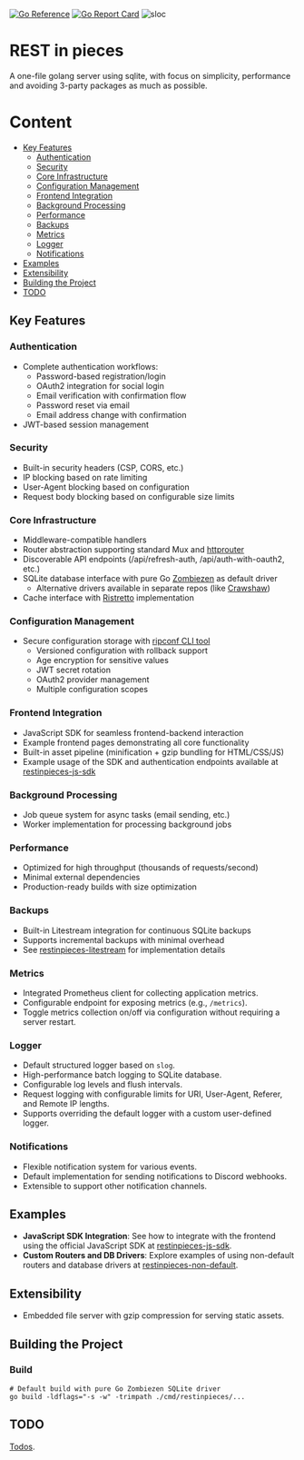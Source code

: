[![Go Reference](https://pkg.go.dev/badge/github.com/caasmo/restinpieces)](https://pkg.go.dev/badge/github.com/caasmo/restinpieces)
[![Go Report Card](https://goreportcard.com/badge/github.com/caasmo/restinpieces)](https://goreportcard.com/report/github.com/caasmo/restinpieces)
![sloc](https://sloc.xyz/github/caasmo/restinpieces)

# REST in pieces

A one-file golang server using sqlite, with focus on simplicity, performance and avoiding 3-party packages as much as possible.

# Content

- [Key Features](#key-features)
  - [Authentication](#authentication)
  - [Security](#security)
  - [Core Infrastructure](#core-infrastructure)
  - [Configuration Management](#configuration-management)
  - [Frontend Integration](#frontend-integration)
  - [Background Processing](#background-processing)
  - [Performance](#performance)
  - [Backups](#backups)
  - [Metrics](#metrics)
  - [Logger](#logger)
  - [Notifications](#notifications)
- [Examples](#examples)
- [Extensibility](#extensibility)
- [Building the Project](#building-the-project)
- [TODO](#todo)

## Key Features

### Authentication
- Complete authentication workflows:
  - Password-based registration/login
  - OAuth2 integration for social login
  - Email verification with confirmation flow
  - Password reset via email
  - Email address change with confirmation
- JWT-based session management

### Security
- Built-in security headers (CSP, CORS, etc.)
- IP blocking based on rate limiting
- User-Agent blocking based on configuration
- Request body blocking based on configurable size limits

### Core Infrastructure
- Middleware-compatible handlers
- Router abstraction supporting standard Mux and [httprouter](https://github.com/julienschmidt/httprouter)
- Discoverable API endpoints (/api/refresh-auth, /api/auth-with-oauth2, etc.)
- SQLite database interface with pure Go [Zombiezen](https://github.com/zombiezen/go-sqlite) as default driver
  - Alternative drivers available in separate repos (like [Crawshaw](https://github.com/caasmo/restinpieces-sqlite-crawshaw))
- Cache interface with [Ristretto](https://github.com/dgraph-io/ristretto) implementation

### Configuration Management
- Secure configuration storage with [ripconf CLI tool](cmd/ripconf/README.md)
  - Versioned configuration with rollback support
  - Age encryption for sensitive values
  - JWT secret rotation
  - OAuth2 provider management
  - Multiple configuration scopes


### Frontend Integration
- JavaScript SDK for seamless frontend-backend interaction
- Example frontend pages demonstrating all core functionality
- Built-in asset pipeline (minification + gzip bundling for HTML/CSS/JS)
- Example usage of the SDK and authentication endpoints available at [restinpieces-js-sdk](https://github.com/caasmo/restinpieces-js-sdk)

### Background Processing  
- Job queue system for async tasks (email sending, etc.)
- Worker implementation for processing background jobs

### Performance
- Optimized for high throughput (thousands of requests/second)
- Minimal external dependencies
- Production-ready builds with size optimization

### Backups
- Built-in Litestream integration for continuous SQLite backups
- Supports incremental backups with minimal overhead
- See [restinpieces-litestream](https://github.com/caasmo/restinpieces-litestream) for implementation details

### Metrics
- Integrated Prometheus client for collecting application metrics.
- Configurable endpoint for exposing metrics (e.g., `/metrics`).
- Toggle metrics collection on/off via configuration without requiring a server restart.

### Logger
- Default structured logger based on `slog`.
- High-performance batch logging to SQLite database.
- Configurable log levels and flush intervals.
- Request logging with configurable limits for URI, User-Agent, Referer, and Remote IP lengths.
- Supports overriding the default logger with a custom user-defined logger.

### Notifications
- Flexible notification system for various events.
- Default implementation for sending notifications to Discord webhooks.
- Extensible to support other notification channels.

## Examples

- **JavaScript SDK Integration**: See how to integrate with the frontend using the official JavaScript SDK at [restinpieces-js-sdk](https://github.com/caasmo/restinpieces-js-sdk).
- **Custom Routers and DB Drivers**: Explore examples of using non-default routers and database drivers at [restinpieces-non-default](https://github.com/caasmo/restinpieces-non-default).

## Extensibility
- Embedded file server with gzip compression for serving static assets.

## Building the Project


### Build

    # Default build with pure Go Zombiezen SQLite driver
    go build -ldflags="-s -w" -trimpath ./cmd/restinpieces/...

## TODO

[Todos](doc/TODO.md).
